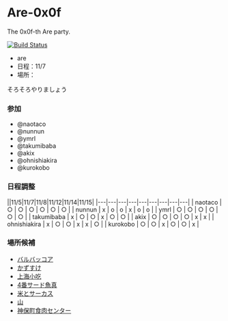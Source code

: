 Are-0x0f
========
The 0x0f-th Are party.

[![Build Status](https://travis-ci.org/AreKai/Are-0x0f.svg)](https://travis-ci.org/AreKai/Are-0x0f)

- are
- 日程：11/7
- 場所：

そろそろやりましょう

### 参加
 - @naotaco
 - @nunnun
 - @ymrl
 - @takumibaba
 - @akix
 - @ohnishiakira
 - @kurokobo

### 日程調整

||11/5|11/7|11/8|11/12|11/14|11/15|
|---|---|---|---|---|---|---|---|---|
| naotaco      |  ○  |  ○  |  ○  |  ○  |  ○  |  ○  |
| nunnun       |  x  |  o  |  o  |  x  |  o  |  o  |
| ymrl         |  ○  |  ○  |  ○  |  ○  |  ○  |  ○  |
| takumibaba   |  x  |  ○  |  ○  |  x  |  ○  |  ○  |
| akix         |  ○  |  ○  |  ○  |  ○  |  x  |  x  |
| ohnishiakira |  x  |  ○  |  ○  |  x  |  x  |  ○  |
| kurokobo |  ○  |  ○  |  x  |  ○ |  ○  |  x  |

### 場所候補

- [バルバッコア](http://www.barbacoa.jp/)
- [かずすけ](http://tabelog.com/kanagawa/A1404/A140405/14018634/)
- [上海小吃](http://shanghai-xiaochi.com/)
- [4番サード魚真](http://tabelog.com/tokyo/A1303/A130301/13001785/)
- [米とサーカス](http://tabelog.com/tokyo/A1305/A130503/13124219/)
- [山](http://ja.wikipedia.org/wiki/%E5%B1%B1)
- [神保町食肉センター](http://tabelog.com/tokyo/A1310/A131003/13111568/)
